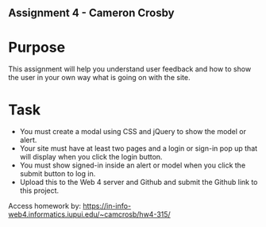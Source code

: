 ## Assignment 4 - Cameron Crosby

# Purpose

This assignment will help you understand user feedback and how to show the user in your own way what is going on with the site.  

# Task

- You must create a modal using CSS and jQuery to show the model or alert. 
- Your site must have at least two pages and a login or sign-in pop up that will display when you click the login button. 
- You must show signed-in inside an alert or model when you click the submit button to log in. 
- Upload this to the Web 4 server and Github and submit the Github link to this project. 

Access homework by:
https://in-info-web4.informatics.iupui.edu/~camcrosb/hw4-315/
